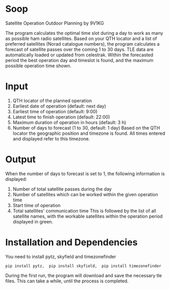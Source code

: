 # Soop
Satellite Operation Outdoor Planning by 9V1KG

The program calculates the optimal time slot during a day to work as many as possible ham radio satellites. 
Based on your QTH locator and a list of preferred satellites (Norad catalogue numbers), the program 
calculates a forecast of satellite passes over the coming 1 to 30 days. TLE data are automatically 
loaded or updated from celestrak.
Within the forecasted period the best operation day and timeslot is found, and the maximum possible operation time shown.

# Input
1. QTH locator of the planned operation
2. Earliest date of operation (default: next day)
3. Earliest time of operation (default: 9:00)
4. Latest time to finish operation (default: 22:00)
5. Maximum duration of operation in hours (default: 3 h)
6. Number of days to forecast (1 to 30, default: 1 day)
Based on the QTH locator the geographic position and timezone is found. All times entered and displayed refer to this timezone.

# Output
When the number of days to forecast is set to 1, the following information is displayed:
1. Number of total satellite passes during the day
2. Number of satellites which can be worked within the given operation time
3. Start time of operation
4. Total satellites' communication time
This is followed by the list of all satellite names, with the workable satellites within the operation period displayed in green.

# Installation and Dependencies
You need to install pytz, skyfield and timezonefinder

`pip install pytz, 
pip install skyfield, 
pip install timezonefinder`

During the first run, the program will download and save the necessary tle files.
This can take a while, until the process is completed.
